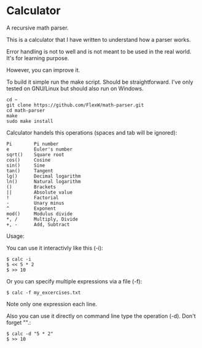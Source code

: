 # Calculator
A recursive math parser.

This is a calculator that I have written to understand how a parser works.

Error handling is not to well and is not meant to be used in the real world. 
It's for learning purpose.

However, you can improve it.

To build it simple run the make script. Should be straightforward. I've only tested on GNU/Linux but should also run on Windows.

```
cd ~
git clone https://github.com/FlexW/math-parser.git
cd math-parser
make
sudo make install
```

Calculator handels this operations (spaces and tab will be ignored):

    Pi        Pi number
    e         Euler's number
    sqrt()    Square root
    cos()     Cosine 
    sin()     Sine 
    tan()     Tangent 
    lg()      Decimal logarithm
    ln()      Natural logarithm
    ()        Brackets
    ||        Absolute value
    !         Factorial
    -         Unary minus
    ^         Exponent
    mod()     Modulus divide 
    *, /      Multiply, Divide 
    +, -      Add, Subtract

Usage:

You can use it interactivly like this (-i):

    $ calc -i
    $ << 5 * 2
    $ >> 10

Or you can specify multiple expressions via a file (-f):

    $ calc -f my_excercises.txt

Note only one expression each line.

Also you can use it directly on command line type the operation (-d). Don't forget "".:
    
    $ calc -d "5 * 2"
    $ >> 10

